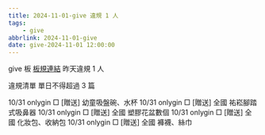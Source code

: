 ```yaml
---
title: 2024-11-01-give 違規 1 人
tags:
    - give
abbrlink: 2024-11-01-give
date: give-2024-11-01 12:00:00
---
```

give 板 [板規連結](https://www.ptt.cc/bbs/give/M.1612495900.A.C32.html)
昨天違規 1 人
<!-- more -->

違規清單
單日不得超過 3 篇

10/31 onlygin □ [贈送] 幼童吸盤碗、水杯
10/31 onlygin □ [贈送] 全國 祐崧腳踏式吸鼻器
10/31 onlygin □ [贈送] 全國 塑膠花盆數個
10/31 onlygin □ [贈送] 全國 化妝包、收納包
10/31 onlygin □ [贈送] 全國 褲襪、絲巾